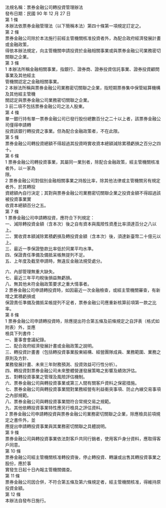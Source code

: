 法規名稱：票券金融公司轉投資管理辦法  
發布日期：民國 90 年 12 月 27 日  
第 1 條  
本辦法依票券金融管理法（以下簡稱本法）第四十條第一項規定訂定之。  
第 2 條  
票券金融公司除於本法施行前經主管機關核准投資者外，為配合政府經濟發展計畫或金融政策，  
得依本辦法規定，向主管機關申請投資於金融相關事業或與票券金融公司業務密切關聯之企業。  
第 3 條  
1 本辦法所稱金融相關事業，指銀行、證券商、證券投資信託事業、證券投資顧問事業及其他經主  
管機關認定之金融相關事業。  
2 本辦法所稱與票券金融公司業務密切關聯之企業，指短期票券集中保管結算機構及其他經主管機  
關認定與票券金融公司業務密切關聯之企業。  
3 前二項不包括票券金融公司之法人股東。  
第 4 條  
單一銀行持有單一票券金融公司已發行股份總數百分之二十以上者，該票券金融公司僅得申請轉  
投資該銀行轉投資之事業。但為配合金融政策者，不在此限。  
第 5 條  
票券金融公司轉投資總額不得超過其投資時實收資本總額減除累積虧損之百分之四十。  
第 6 條  
1 票券金融公司轉投資事業，其屬同一業別者，除配合金融政策，經主管機關核准者外，以一家為  
限。  
2 票券金融公司對個別金融相關事業之持股比率，除其他法律或主管機關另有規定者外，於其轉投  
資總額內自行決定；其對與票券金融公司業務密切關聯企業之投資金額不得超過該被投資事業實  
收資本總額百分之五。  
第 7 條  
1 票券金融公司申請轉投資，應符合下列規定：  
一、減除轉投資金額（含本次）後之自有資本與風險性資產比率須達百分之八以上。  
二、實收資本額減除累積虧損及轉投資金額（含本次）後，須達新臺幣二十億元以上。  
三、最近一季保證墊款比率低於同業平均水準。  
四、保證責任準備及備抵呆帳無提列不足。  
五、上年度及截至申請時，無違反金融法規受處分。  


六、內部管理無重大缺失。  
七、最近三年平均稅後損益無虧損。  
八、無其他未符金融政策要求之重大情事者。  
2 票券金融公司申請轉投資時，如因最近一次金融檢查，或經主管機關審查，有新增之累積虧損或  
保證責任準備及備抵呆帳提列不足者，票券金融公司應重新核算前項第一款之比率。  
第 8 條  
1 票券金融公司申請轉投資時，除應提出符合第五條及前條規定之自評表（格式如附表）外，並應  
檢具下列書件：  
一、董事會會議紀錄。  
二、配合政府經濟發展計畫或金融政策之說明。  
三、轉投資計畫書（包括轉投資事業股東結構、經營團隊成員、業務範圍、業務之原則及方針、  
業務發展計畫、未來三年財務預測、投資效益可行性分析）。  
四、轉投資對票券金融公司未來整體營運發展策略之影響及績效評估。  
五、對轉投資事業之管理及風險評估機制。  
六、票券金融公司與轉投資事業或第三人間有關客戶資料之保密措施。  
七、票券金融公司與轉投資事業間對業務經營有利益衝突事項、防止內線交易事項之內部規範。  
八、票券金融公司與轉投資事業間符合常規交易之規範。  
九、其他依轉投資事業特性應另行檢具之評估資料。  
2 票券金融公司申請轉投資與票券金融公司業務密切關聯之企業，除應檢具前項規定之書件外，並  
應提出申請轉投資事業與其業務密切關聯之具體說明。  
第 9 條  
票券金融公司與轉投資事業依法對客戶共同行銷者，使用客戶身分資料，應取得客戶同意。  
第 10 條  
票券金融公司經主管機關核准轉投資後，停止轉投資、轉讓或出售其轉投資事業之股份，應於事  
實發生日起十日內報主管機關備查。  
第 11 條  
票券金融公司因合併，不符合第五條及第六條規定者，經主管機關核准，得維持原投資金額。  
第 12 條  
本辦法自發布日施行。  


